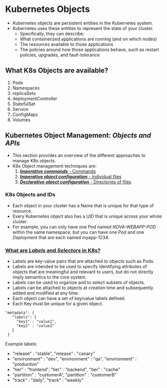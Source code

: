 # Kubernetes Objects

  - Kubernetes objects are persistent entities in the Kubernetes system. 
  - Kubernetes uses these entities to represent the state of your cluster. 
    - Specifically, they can describe:
    - What containerized applications are running (and on which nodes)
    - The resources available to those applications
    - The policies around how those applications behave, such as restart policies, upgrades, and fault-tolerance

## What K8s Objects are available?
   1) Pods
   2) Namespaces
   3) replicaSets
   4) deploymentController
   5) StatefulSet
   6) Service
   7) ConfigMaps
   8) Volumes

## Kubernetes Object Management: *Objects and APIs*
   - This section provides an overview of the different approaches to manage K8s objects.
   - K8s Object management techniques are:
     1) [<b>*Imperative commands*</b> - Commands](https://kubernetes.io/docs/concepts/overview/working-with-objects/object-management/#imperative-commands)
     2) [<b>*Imperative object configuration*</b> - Individual files](https://kubernetes.io/docs/concepts/overview/working-with-objects/object-management/#imperative-object-configuration)
     3) [<b>*Declarative object configuration*</b> - Directories of files](https://kubernetes.io/docs/concepts/overview/working-with-objects/object-management/#declarative-object-configuration)

### K8s Objects and IDs
   - Each object in your cluster has a Name that is unique for that type of resource. 
   - Every Kubernetes object also has a UID that is unique across your whole cluster.
   - For example, you can only have one Pod named *NOVA-WEBAPP-POD* within the same namespace, but you can have one *Pod* and one *Deployment* that are each named myapp-1234.  


### [What are *Labels* and *Selectors* in K8s?](https://kubernetes.io/docs/concepts/overview/working-with-objects/labels/)
   - Labels are key-value pairs that are attached to objects such as Pods. 
   - Labels are intended to be used to specify identifying attributes of objects that are meaningful and relevant to users, but do not directly imply semantics to the core system. 
   - Labels can be used to organize and to select subsets of objects. 
   - Labels can be attached to objects at creation time and subsequently added and modified at any time. 
   - Each object can have a set of key/value labels defined. 
   - Each Key must be unique for a given object.
   
   ```
   "metadata": {
      "labels": {
        "key1" : "value1",
        "key2" : "value2"
      }
    }

   ```

Example labels:
  - "release" : "stable", "release" : "canary"
  - "environment" : "dev", "environment" : "qa", "environment" : "production"
  - "tier" : "frontend", "tier" : "backend", "tier" : "cache"
  - "partition" : "customerA", "partition" : "customerB"
  - "track" : "daily", "track" : "weekly"